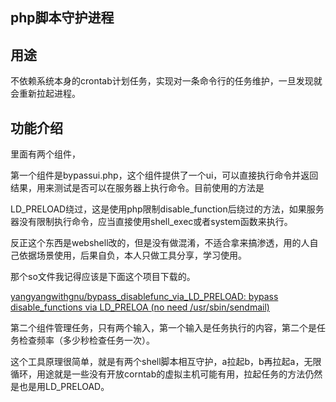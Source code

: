 ## php脚本守护进程

## 用途

不依赖系统本身的crontab计划任务，实现对一条命令行的任务维护，一旦发现就会重新拉起进程。

## 功能介绍

里面有两个组件，

第一个组件是bypassui.php，这个组件提供了一个ui，可以直接执行命令并返回结果，用来测试是否可以在服务器上执行命令。目前使用的方法是

LD_PRELOAD绕过，这是使用php限制disable_function后绕过的方法，如果服务器没有限制执行命令，应当直接使用shell_exec或者system函数来执行。

反正这个东西是webshell改的，但是没有做混淆，不适合拿来搞渗透，用的人自己依据场景使用，后果自负，本人只做工具分享，学习使用。

那个so文件我记得应该是下面这个项目下载的。

[yangyangwithgnu/bypass_disablefunc_via_LD_PRELOAD: bypass disable_functions via LD_PRELOA (no need /usr/sbin/sendmail)](https://github.com/yangyangwithgnu/bypass_disablefunc_via_LD_PRELOAD)

第二个组件管理任务，只有两个输入，第一个输入是任务执行的内容，第二个是任务检查频率（多少秒检查任务一次）。

这个工具原理很简单，就是有两个shell脚本相互守护，a拉起b，b再拉起a，无限循环，用途就是一些没有开放corntab的虚拟主机可能有用，拉起任务的方法仍然是也是用LD_PRELOAD。
